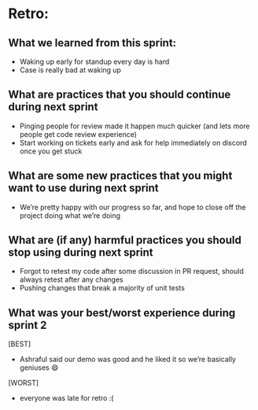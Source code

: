 # Retro:

## What we learned from this sprint:
- Waking up early for standup every day is hard
- Case is really bad at waking up 

## What are practices that you should continue during next sprint
- Pinging people for review made it happen much quicker (and lets more people get code review experience)
- Start working on tickets early and ask for help immediately on discord once you get stuck

## What are some new practices that you might want to use during next sprint 
- We’re pretty happy with our progress so far, and hope to close off the project doing what we’re doing

## What are (if any) harmful practices you should stop using during next sprint 
- Forgot to retest my code after some discussion in PR request, should always retest after any changes
- Pushing changes that break a majority of unit tests 

## What was your best/worst experience during sprint 2 
[BEST]
- Ashraful said our demo was good and he liked it so we’re basically geniuses :smile:

[WORST]
- everyone was late for retro :(
